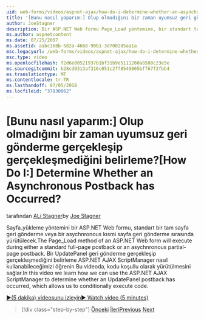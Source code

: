 ```yaml
---
uid: web-forms/videos/aspnet-ajax/how-do-i-determine-whether-an-asynchronous-postback-has-occurred
title: '[Bunu nasıl yaparım:] Olup olmadığını bir zaman uyumsuz geri gönderme gerçekleşip gerçekleşmediğini belirleme? | Microsoft Docs'
author: JoeStagner
description: Bir ASP.NET Web formu Page_Load yöntemine, bir standart tam sayfa geri gönderme veya bir asychnronous kısmi sayfa geri gönderme sırasında yürütülür. Bu videoda...
ms.author: aspnetcontent
ms.date: 07/25/2007
ms.assetid: aabc168b-582a-4668-90b1-3d700285aa1a
msc.legacyurl: /web-forms/videos/aspnet-ajax/how-do-i-determine-whether-an-asynchronous-postback-has-occurred
msc.type: video
ms.openlocfilehash: f2d6e00521937b1bf31b9e5111260ab588c23e5e
ms.sourcegitcommit: b28cd0313af316c051c2ff8549865bff67f2fbb4
ms.translationtype: MT
ms.contentlocale: tr-TR
ms.lasthandoff: 07/05/2018
ms.locfileid: "37830062"
---
```

<a name="how-do-i-determine-whether-an-asynchronous-postback-has-occurred"></a><span data-ttu-id="6cc77-105">[Bunu nasıl yaparım:] Olup olmadığını bir zaman uyumsuz geri gönderme gerçekleşip gerçekleşmediğini belirleme?</span><span class="sxs-lookup"><span data-stu-id="6cc77-105">[How Do I:] Determine Whether an Asynchronous Postback has Occurred?</span></span>
====================
<span data-ttu-id="6cc77-106">tarafından [ALi Stagner](https://github.com/JoeStagner)</span><span class="sxs-lookup"><span data-stu-id="6cc77-106">by [Joe Stagner](https://github.com/JoeStagner)</span></span>

<span data-ttu-id="6cc77-107">Sayfa\_yükleme yöntemini bir ASP.NET Web formu, standart bir tam sayfa geri gönderme veya bir asychnronous kısmi sayfa geri gönderme sırasında yürütülecek.</span><span class="sxs-lookup"><span data-stu-id="6cc77-107">The Page\_Load method of an ASP.NET Web form will execute during either a standard full-page postback or an asychnronous partial-page postback.</span></span> <span data-ttu-id="6cc77-108">Bir UpdatePanel geri gönderme gerçekleşip gerçekleşmediğini belirleme ASP.NET AJAX ScriptManager nasıl kullanabileceğimizi öğrenin Bu videoda, kodu koşullu olarak yürütülmesini sağlar.</span><span class="sxs-lookup"><span data-stu-id="6cc77-108">In this video we learn how we can use the ASP.NET AJAX ScriptManager to determine whether an UpdatePanel postback has occurred, which allows us to conditionally execute code.</span></span>

[<span data-ttu-id="6cc77-109">&#9654;(5 dakika) videosunu izleyin</span><span class="sxs-lookup"><span data-stu-id="6cc77-109">&#9654; Watch video (5 minutes)</span></span>](https://channel9.msdn.com/Blogs/ASP-NET-Site-Videos/how-do-i-determine-whether-an-asynchronous-postback-has-occurred)

> [!div class="step-by-step"]
> <span data-ttu-id="6cc77-110">[Önceki](how-do-i-use-javascript-to-refresh-an-aspnet-ajax-updatepanel.md)
> [İleri](how-do-i-use-the-conditional-updatemode-of-the-updatepanel.md)</span><span class="sxs-lookup"><span data-stu-id="6cc77-110">[Previous](how-do-i-use-javascript-to-refresh-an-aspnet-ajax-updatepanel.md)
[Next](how-do-i-use-the-conditional-updatemode-of-the-updatepanel.md)</span></span>
